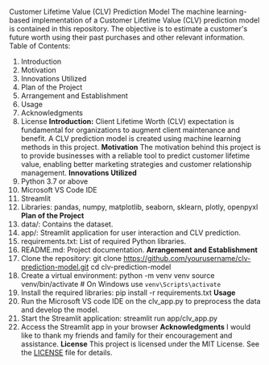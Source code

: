 Customer Lifetime Value (CLV) Prediction Model
The machine learning-based implementation of a Customer Lifetime Value (CLV) prediction model is contained in this repository. The objective is to estimate a customer's future worth using their past purchases and other relevant information.
Table of Contents:
1. Introduction
2. Motivation
3. Innovations Utilized
4. Plan of the Project
5. Arrangement and Establishment
6. Usage
7. Acknowledgments
8. License
**Introduction:**
Client Lifetime Worth (CLV) expectation is fundamental for organizations to augment client maintenance and benefit. A CLV prediction model is created using machine learning methods in this project.
**Motivation**
The motivation behind this project is to provide businesses with a reliable tool to predict customer lifetime value, enabling better marketing strategies and customer relationship management.
**Innovations Utilized**
1. Python 3.7 or above
2. Microsoft VS Code IDE
3. Streamlit
4. Libraries: pandas, numpy, matplotlib, seaborn, sklearn, plotly, openpyxl
**Plan of the Project**
1. data/: Contains the dataset.
2. app/: Streamlit application for user interaction and CLV prediction.
3. requirements.txt: List of required Python libraries.
4. README.md: Project documentation.
**Arrangement and Establishment**
1. Clone the repository:
   git clone https://github.com/yourusername/clv-prediction-model.git
   cd clv-prediction-model
2. Create a virtual environment:
   python -m venv venv
   source venv/bin/activate  # On Windows use `venv\Scripts\activate`
3. Install the required libraries:
    pip install -r requirements.txt
**Usage**
1. Run the Microsoft VS code IDE on the clv_app.py  to preprocess the data and develop the model.
2. Start the Streamlit application:
   streamlit run app/clv_app.py
3. Access the Streamlit app in your browser
**Acknowledgments**
I would like to thank my friends and family for their encouragement and assistance.
**License**
This project is licensed under the MIT License. See the [LICENSE](LICENSE) file for details.
   

